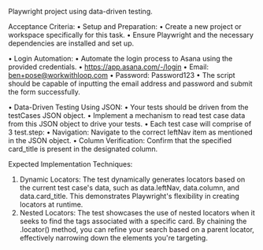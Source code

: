 Playwright project using data-driven testing.

Acceptance Criteria:
•	Setup and Preparation:
•	Create a new project or workspace specifically for this task.
•	Ensure Playwright and the necessary dependencies are installed and set up.


•	Login Automation:
•	Automate the login process to Asana using the provided credentials.
•	https://app.asana.com/-/login
•	Email: ben+pose@workwithloop.com
•	Password: Password123
•	The script should be capable of inputting the email address and password and submit the form successfully.


•	Data-Driven Testing Using JSON:
•	Your tests should be driven from the testCases JSON object.
•	Implement a mechanism to read test case data from this JSON object to drive your tests.
•	Each test case will comprise of 3 test.step:
•	Navigation: Navigate to the correct leftNav item as mentioned in the JSON object.
•	Column Verification: Confirm that the specified card_title is present in the designated column.


Expected Implementation Techniques:
1. Dynamic Locators: The test dynamically generates locators based on the current test case's data, such as data.leftNav, data.column, and data.card_title. This demonstrates Playwright's flexibility in creating locators at runtime.
2. Nested Locators: The test showcases the use of nested locators when it seeks to find the tags associated with a specific card. By chaining the .locator() method, you can refine your search based on a parent locator, effectively narrowing down the elements you're targeting.

